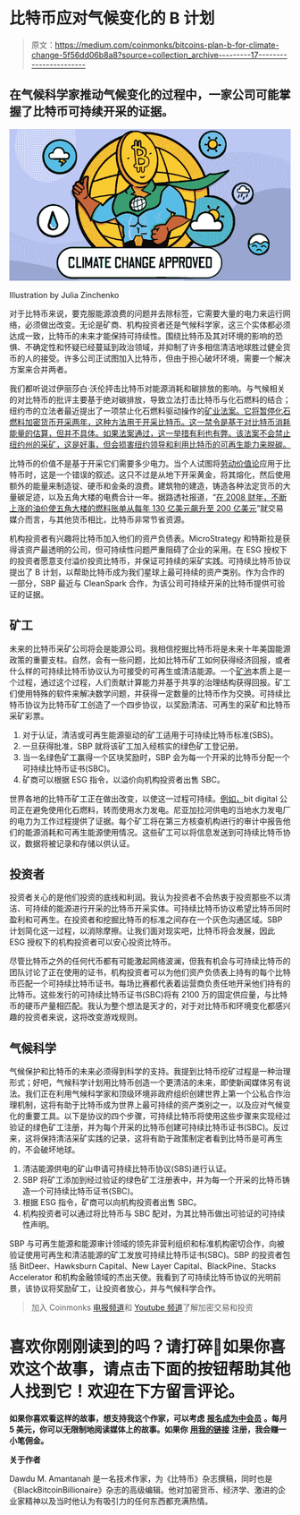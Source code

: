 # 比特币应对气候变化的 B 计划

> 原文：<https://medium.com/coinmonks/bitcoins-plan-b-for-climate-change-5f56dd06b8a8?source=collection_archive---------17----------------------->

## 在气候科学家推动气候变化的过程中，一家公司可能掌握了比特币可持续开采的证据。

![](img/b9a9bcd5f743140882905edaebc8dde0.png)

Illustration by Julia Zinchenko

对于比特币来说，要克服能源浪费的问题并去除标签，它需要大量的电力来运行网络，必须做出改变。无论是矿商、机构投资者还是气候科学家，这三个实体都必须达成一致，比特币的未来才能保持可持续性。围绕比特币及其对环境的影响的恐惧、不确定性和怀疑已经蔓延到政治领域，并抑制了许多相信清洁地球胜过健全货币的人的接受。许多公司正试图加入比特币，但由于担心破坏环境，需要一个解决方案来合并两者。

我们都听说过伊丽莎白·沃伦抨击比特币对能源消耗和碳排放的影响。与气候相关的对比特币的批评主要基于绝对碳排放，导致立法打击比特币与化石燃料的结合；纽约市的立法者最近提出了一项禁止化石燃料驱动操作的[矿业法案。它将暂停化石燃料加密货币开采两年，这种方法用于开采比特币。这一禁令是基于对比特币消耗能量的估算，但并不具体。如果法案通过，这一举措有利也有弊。该法案不会禁止纽约州的采矿，这是好事，但会损害纽约领导和利用比特币的可再生能力来脱碳。](https://news.yahoo.com/bitcoin-mining-bill-ban-fossil-142154979.html?fr=yhssrp_catchall)

比特币的价值不是基于开采它们需要多少电力。当个人试图将[劳动价值论](https://en.wikipedia.org/wiki/Labor_theory_of_value)应用于比特币时，这是一个错误的叙述。这只不过是从地下开采黄金，将其熔化，然后使用额外的能量来制造锭、硬币和金条的浪费。建筑物的建造，铸造各种法定货币的大量碳足迹，以及五角大楼的电费合计一年。据路透社报道，“[在 2008 财年，不断上涨的油价使五角大楼的燃料账单从每年 130 亿美元飙升至 200 亿美元](https://www.reuters.com/article/energy-security/pentagon-says-cutting-energy-use-is-big-priority-idUSN1836475920090518)”就交易媒介而言，与其他货币相比，比特币非常节省资源。

机构投资者有兴趣将比特币加入他们的资产负债表。MicroStrategy 和特斯拉是获得该资产最透明的公司，但可持续性问题严重阻碍了企业的采用。在 ESG 授权下的投资者愿意支付溢价投资比特币，并保证可持续的采矿实践。可持续比特币协议提出了 B 计划，以帮助比特币成为我们星球上最可持续的资产类别。作为合作的一部分，SBP 最近与 CleanSpark 合作，为该公司可持续开采的比特币提供可验证的证据。

## 矿工

未来的比特币采矿公司将会是能源公司。我相信挖掘比特币将是未来十年美国能源政策的重要支柱。自然，会有一些问题，比如比特币矿工如何获得经济回报，或者什么样的可持续比特币协议认为可接受的可再生或清洁能源。一个[矿池](https://en.bitcoin.it/wiki/Pooled_mining)本质上是一个过程，通过这个过程，人们贡献计算能力并基于共享的治理结构获得回报。矿工们使用特殊的软件来解决数学问题，并获得一定数量的比特币作为交换。可持续比特币协议为比特币矿工创造了一个四步协议，以奖励清洁、可再生的采矿和比特币采矿彩票。

1.  对于认证，清洁或可再生能源驱动的矿工适用于可持续比特币标准(SBS)。
2.  一旦获得批准，SBP 就将该矿工加入经核实的绿色矿工登记册。
3.  当一名绿色矿工赢得一个区块奖励时，SBP 会为每一个开采的比特币分配一个可持续比特币证书(SBC)。
4.  矿商可以根据 ESG 指令，以溢价向机构投资者出售 SBC。

世界各地的比特币矿工正在做出改变，以使这一过程可持续。[例如，](https://bit-digital.com/)bit digital 公司正在避免使用化石燃料，转而使用水力发电。尼亚加拉河供电的当地水力发电厂的电力为工作过程提供了证据。每个矿工将在第三方核查机构进行的审计中报告他们的能源消耗和可再生能源使用情况。这些矿工可以将信息发送到可持续比特币协议，数据将被记录和存储以供认证。

## 投资者

投资者关心的是他们投资的底线和利润。我认为投资者不会热衷于投资那些不以清洁、可持续的能源进行开采的比特币开采实体。可持续比特币协议希望比特币同时盈利和可再生。在投资者和挖掘比特币的标准之间存在一个灰色沟通区域。SBP 计划简化这一过程，以消除摩擦。让我们面对现实吧，比特币将会发展，因此 ESG 授权下的机构投资者可以安心投资比特币。

尽管比特币之外的任何代币都有可能激起网络波澜，但我有机会与可持续比特币的团队讨论了正在使用的证书，机构投资者可以为他们资产负债表上持有的每个比特币匹配一个可持续比特币证书。每场比赛都代表着运营商负责任地开采他们持有的比特币。这些发行的可持续比特币证书(SBC)将有 2100 万的固定供应量，与比特币的硬币产量相匹配。我认为整个想法是天才的，对于对比特币和环境变化都感兴趣的投资者来说，这将改变游戏规则。

## 气候科学

气候保护和比特币的未来必须得到科学的支持。我提到比特币挖矿过程是一种治理形式；好吧，气候科学计划用比特币创造一个更清洁的未来，即使新闻媒体另有说法。我们正在利用气候科学家和顶级环境非政府组织创建世界上第一个公私合作治理机制，这将有助于比特币成为世界上最可持续的资产类别之一，以及应对气候变化的重要工具。以下是协议的四个步骤，可持续比特币将使用这些步骤来实现经过验证的绿色矿工注册，并为每个开采的比特币创建可持续比特币证书(SBC)。反过来，这将保持清洁采矿实践的记录，这将有助于政策制定者看到比特币是可再生的，不会破坏地球。

1.  清洁能源供电的矿山申请可持续比特币协议(SBS)进行认证。
2.  SBP 将矿工添加到经过验证的绿色矿工注册表中，并为每一个开采的比特币铸造一个可持续比特币证书(SBC)。
3.  根据 ESG 指令，矿商可以向机构投资者出售 SBC。
4.  机构投资者可以通过将比特币与 SBC 配对，为其比特币做出可验证的可持续性声明。

SBP 与可再生能源和能源审计领域的领先非营利组织和标准机构密切合作，向被验证使用可再生和清洁能源的矿工发放可持续比特币证书(SBC)。SBP 的投资者包括 BitDeer、Hawksburn Capital、New Layer Capital、BlackPine、Stacks Accelerator 和机构金融领域的杰出天使。我看到了可持续比特币协议的光明前景，该协议将奖励矿工，让投资者放心，并与气候科学合作。

> 加入 Coinmonks [电报频道](https://t.me/coincodecap)和 [Youtube 频道](https://www.youtube.com/c/coinmonks/videos)了解加密交易和投资

# **喜欢你刚刚读到的吗？请打碎👏如果你喜欢这个故事，请点击下面的按钮帮助其他人找到它！欢迎在下方留言评论。**

**如果你喜欢看这样的故事，想支持我这个作家，可以考虑** [**报名成为中会员**](https://dawdu.medium.com/membership) **。每月 5 美元，你可以无限制地阅读媒体上的故事。如果你** [**用我的链接**](https://dawdu.medium.com/membership) **注册，我会赚一小笔佣金。**

**关于作者**

Dawdu M. Amantanah 是一名技术作家，为《比特币》杂志撰稿，同时也是《BlackBitcoinBillionaire》杂志的高级编辑。他对加密货币、经济学、激进的企业家精神以及当时他认为有吸引力的任何东西都充满热情。